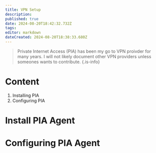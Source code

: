 ```yaml
---
title: VPN Setup
description: 
published: true
date: 2024-08-20T18:42:32.732Z
tags: 
editor: markdown
dateCreated: 2024-08-20T18:38:33.680Z
---
```


> Private Internet Access (PIA) has been my go to VPN proivder for many years. I will not likely document other VPN providers unless someones wants to contribute. 
{.is-info}

# Content
1. Installing PIA
2. Configuring PIA

# Install PIA Agent

# Configuring PIA Agent